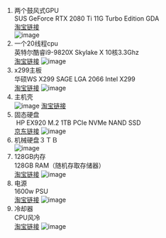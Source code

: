 1. 两个鼓风式GPU\
   SUS GeForce RTX 2080 Ti 11G Turbo Edition GDA\
   [淘宝链接](https://item.taobao.com/item.htm?id=627360722668&ali_refid=a3_430673_1006:1104366234:N:m9D%2Bz2hrN8fhmP7LgYcB1A%3D%3D:6a6cf040c250ab79604ffb5d920484fd&ali_trackid=1_6a6cf040c250ab79604ffb5d920484fd&spm=a2e0b.20350158.31919782.1	)\
   ![image](images/Screenshot%202020-12-09%2008:23:04.png)
2. 一个20线程cpu\
   英特尔酷睿i9-9820X Skylake X 10核3.3Ghz\
   [淘宝链接](https://detail.tmall.com/item.htm?id=622671477689&ali_refid=a3_430673_1006:1121266184:N:11cfRlNUCpmRExNlu9vF6dLgFOm1w8C3:01d58e2a85c3be3730f48cfd2f7166f3&ali_trackid=1_01d58e2a85c3be3730f48cfd2f7166f3&spm=a2e0b.20350158.31919782.3&skuId=4696870995162)
   ![image](images/Screenshot%202020-12-09%2008:28:03.png)
3. x299主板\
   华硕WS X299 SAGE LGA 2066 Intel X299\
   [淘宝链接](https://item.jd.com/100007540734.html)
   ![image](images/Screenshot%202020-12-09%2008:34:21.png)
4. 主机壳\
   ![image](images/Screenshot%202020-12-09%2008:40:34.png)
   [淘宝链接](https://detail.tmall.com/item.htm?id=632118432555&ali_refid=a3_430673_1006:1151366553:N:GyCPksxzqIU540VZQZF7SDe9mZutQWVy:0070579b40a4dfd8f616ebb764d3d16a&ali_trackid=1_0070579b40a4dfd8f616ebb764d3d16a&spm=a2e0b.20350158.31919782.28)
5. 固态硬盘\
    HP EX920 M.2 1TB PCIe NVMe NAND SSD\
   [京东链接](https://item.jd.com/6209326.html)
   ![image](images/Screenshot%202020-12-09%2008:44:40.png)
6. 机械硬盘３ＴＢ\
   ![image](images/Screenshot%202020-12-09%2008:47:30.png)
7. 128GB内存\
   128GB RAM（随机存取存储器）\
   [淘宝链接](https://item.jd.com/55632920471.html)
   ![image](images/Screenshot%202020-12-09%2008:51:50.png)
8. 电源\
   1600w PSU\
   [淘宝链接](https://item.jd.com/65640250774.html)
   ![image](images/Screenshot%202020-12-09%2008:57:41.png)
9. 冷却器\
    CPU风冷\
    [淘宝链接](https://item.jd.com/100001118742.html)
    ![image](images/Screenshot%202020-12-09%2008:55:11.png)